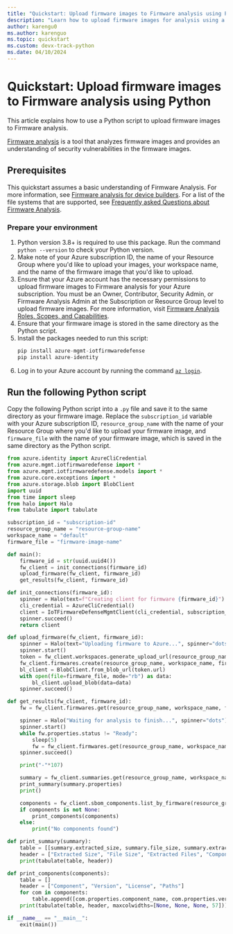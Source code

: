 ```yaml
---
title: "Quickstart: Upload firmware images to Firmware analysis using Python"
description: "Learn how to upload firmware images for analysis using a Python script."
author: karengu0
ms.author: karenguo
ms.topic: quickstart
ms.custom: devx-track-python
ms.date: 04/10/2024
---
```


# Quickstart: Upload firmware images to Firmware analysis using Python

This article explains how to use a Python script to upload firmware images to Firmware analysis.

[Firmware analysis](./overview-firmware-analysis.md) is a tool that analyzes firmware images and provides an understanding of security vulnerabilities in the firmware images.

## Prerequisites

This quickstart assumes a basic understanding of Firmware Analysis. For more information, see [Firmware analysis for device builders](./overview-firmware-analysis.md). For a list of the file systems that are supported, see [Frequently asked Questions about Firmware Analysis](./firmware-analysis-faq.md#what-types-of-firmware-images-does-firmware-analysis-support).

### Prepare your environment

1. Python version 3.8+ is required to use this package. Run the command `python --version` to check your Python version.
2. Make note of your Azure subscription ID, the name of your Resource Group where you'd like to upload your images, your workspace name, and the name of the firmware image that you'd like to upload.
3. Ensure that your Azure account has the necessary permissions to upload firmware images to Firmware analysis for your Azure subscription. You must be an Owner, Contributor, Security Admin, or Firmware Analysis Admin at the Subscription or Resource Group level to upload firmware images. For more information, visit [Firmware Analysis Roles, Scopes, and Capabilities](./firmware-analysis-rbac.md#firmware-analysis-roles-scopes-and-capabilities).
4. Ensure that your firmware image is stored in the same directory as the Python script.
5. Install the packages needed to run this script:
    ```python
    pip install azure-mgmt-iotfirmwaredefense
    pip install azure-identity
    ```
6. Log in to your Azure account by running the command [`az login`](/cli/azure/reference-index?#az-login).

## Run the following Python script

Copy the following Python script into a `.py` file and save it to the same directory as your firmware image. Replace the `subscription_id` variable with your Azure subscription ID, `resource_group_name` with the name of your Resource Group where you'd like to upload your firmware image, and `firmware_file` with the name of your firmware image, which is saved in the same directory as the Python script.

```python
from azure.identity import AzureCliCredential
from azure.mgmt.iotfirmwaredefense import *
from azure.mgmt.iotfirmwaredefense.models import *
from azure.core.exceptions import *
from azure.storage.blob import BlobClient
import uuid
from time import sleep
from halo import Halo
from tabulate import tabulate

subscription_id = "subscription-id"
resource_group_name = "resource-group-name"
workspace_name = "default"
firmware_file = "firmware-image-name"

def main():
    firmware_id = str(uuid.uuid4())
    fw_client = init_connections(firmware_id)
    upload_firmware(fw_client, firmware_id)
    get_results(fw_client, firmware_id)

def init_connections(firmware_id):
    spinner = Halo(text=f"Creating client for firmware {firmware_id}")
    cli_credential = AzureCliCredential()
    client = IoTFirmwareDefenseMgmtClient(cli_credential, subscription_id, 'https://management.azure.com')
    spinner.succeed()
    return client

def upload_firmware(fw_client, firmware_id):
    spinner = Halo(text="Uploading firmware to Azure...", spinner="dots")
    spinner.start()
    token = fw_client.workspaces.generate_upload_url(resource_group_name, workspace_name, {"firmware_id": firmware_id})
    fw_client.firmwares.create(resource_group_name, workspace_name, firmware_id, {"properties": {"file_name": firmware_file, "vendor": "Contoso Ltd.", "model": "Wifi Router", "version": "1.0.1", "status": "Pending"}})
    bl_client = BlobClient.from_blob_url(token.url)
    with open(file=firmware_file, mode="rb") as data:
        bl_client.upload_blob(data=data)
    spinner.succeed()

def get_results(fw_client, firmware_id):
    fw = fw_client.firmwares.get(resource_group_name, workspace_name, firmware_id)

    spinner = Halo("Waiting for analysis to finish...", spinner="dots")
    spinner.start()
    while fw.properties.status != "Ready":
        sleep(5)
        fw = fw_client.firmwares.get(resource_group_name, workspace_name, firmware_id)
    spinner.succeed()

    print("-"*107)

    summary = fw_client.summaries.get(resource_group_name, workspace_name, firmware_id, summary_name=SummaryName.FIRMWARE)
    print_summary(summary.properties)
    print()

    components = fw_client.sbom_components.list_by_firmware(resource_group_name, workspace_name, firmware_id)
    if components is not None:
        print_components(components)
    else:
        print("No components found")

def print_summary(summary):
    table = [[summary.extracted_size, summary.file_size, summary.extracted_file_count, summary.component_count, summary.binary_count, summary.analysis_time_seconds, summary.root_file_systems]]
    header = ["Extracted Size", "File Size", "Extracted Files", "Components", "Binaries", "Analysis Time", "File Systems"]
    print(tabulate(table, header))

def print_components(components):
    table = []
    header = ["Component", "Version", "License", "Paths"]
    for com in components:
        table.append([com.properties.component_name, com.properties.version, com.properties.license, com.properties.file_paths])
    print(tabulate(table, header, maxcolwidths=[None, None, None, 57]))

if __name__ == "__main__":
    exit(main())
```
